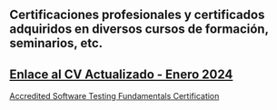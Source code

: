 Certificaciones profesionales y certificados adquiridos en diversos cursos de formación, seminarios, etc.
-
[Enlace al CV Actualizado - Enero 2024](CV-Matias-Sinare.pdf)
-

[Accredited Software Testing Fundamentals Certification]([http://www.ejemplo.com](https://badgr.com/public/assertions/TUVhAmV7QBe3XJySOKEoqA)https://badgr.com/public/assertions/TUVhAmV7QBe3XJySOKEoqA)

